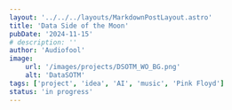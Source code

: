 ```yaml
---
layout: '../../../layouts/MarkdownPostLayout.astro'
title: 'Data Side of the Moon'
pubDate: '2024-11-15'
# description: ''
author: 'Audiofool'
image:
    url: '/images/projects/DSOTM_WO_BG.png'
    alt: 'DataSOTM'
tags: ['project', 'idea', 'AI', 'music', 'Pink Floyd']
status: 'in progress'
---
```


